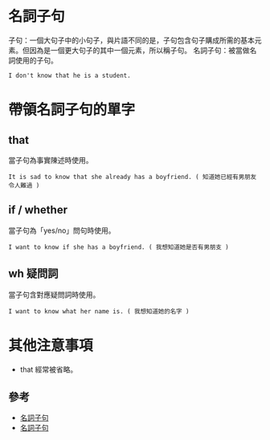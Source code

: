 # 名詞子句

子句：一個大句子中的小句子，與片語不同的是，子句包含句子購成所需的基本元素。但因為是一個更大句子的其中一個元素，所以稱子句。
名詞子句：被當做名詞使用的子句。

    I don't know that he is a student.

# 帶領名詞子句的單字

## that

當子句為事實陳述時使用。

    It is sad to know that she already has a boyfriend. ( 知道她已經有男朋友令人難過 )

## if / whether

當子句為「yes/no」問句時使用。

    I want to know if she has a boyfriend. ( 我想知道她是否有男朋支 )

## wh 疑問詞

當子句含對應疑問詞時使用。

    I want to know what her name is. ( 我想知道她的名字 )

# 其他注意事項
* that 經常被省略。

## 參考
* [名詞子句](http://blizard.pixnet.net/blog/post/408431434-%E7%A7%92%E6%87%82%E8%A7%A3%E8%AA%AA%3A-%E4%BB%80%E9%BA%BC%E6%98%AF%E5%90%8D%E8%A9%9E%E5%AD%90%E5%8F%A5%28noun-clause%29%3F%21)
* [名詞子句](http://www.taiwantestcentral.com/Grammar/Title.aspx?ID=320)